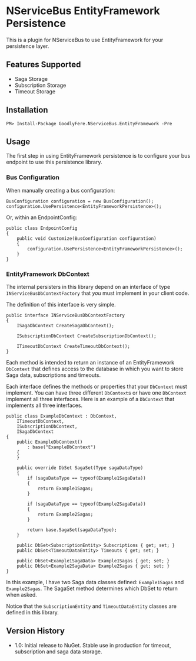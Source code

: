# NServiceBus EntityFramework Persistence
This is a plugin for NServiceBus to use EntityFramework for your persistence layer.

## Features Supported
 - Saga Storage
 - Subscription Storage
 - Timeout Storage

## Installation
    PM> Install-Package GoodlyFere.NServiceBus.EntityFramework -Pre

## Usage
The first step in using EntityFramework persistence is to configure your bus endpoint to use
this persistence library.

### Bus Configuration
When manually creating a bus configuration:

    BusConfiguration configuration = new BusConfiguration();
    configuration.UsePersistence<EntityFrameworkPersistence>();

Or, within an EndpointConfig:

    public class EndpointConfig
    {
        public void Customize(BusConfiguration configuration)
        {
            configuration.UsePersistence<EntityFrameworkPersistence>();
        }
    }

### EntityFramework DbContext
The internal persisters in this library depend on an interface of type `INServiceBusDbContextFactory` that 
_you_ must implement in your client code.

The definition of this interface is very simple.

	
    public interface INServiceBusDbContextFactory
    {
        ISagaDbContext CreateSagaDbContext();

        ISubscriptionDbContext CreateSubscriptionDbContext();

        ITimeoutDbContext CreateTimeoutDbContext();
    }

Each method is intended to return an instance of an EntityFramework `DbContext` that defines access to the
database in which you want to store Saga data, subscriptions and timeouts.

Each interface defines the methods or properties that your `DbContext` must implement.  You can have three
different `DbContext`s or have one `DbContext` implement all three interfaces.  Here is an example of a `DbContext` that implements all three interfaces.

	public class ExampleDbContext : DbContext,
        ITimeoutDbContext,
        ISubscriptionDbContext,
        ISagaDbContext
    {
        public ExampleDbContext()
            : base("ExampleDbContext")
        {
        }

        public override DbSet SagaSet(Type sagaDataType)
        {
            if (sagaDataType == typeof(Example1SagaData))
            {
                return Example1Sagas;
            }

            if (sagaDataType == typeof(Example2SagaData))
            {
                return Example2Sagas;
            }

            return base.SagaSet(sagaDataType);
        }

        public DbSet<SubscriptionEntity> Subscriptions { get; set; }
        public DbSet<TimeoutDataEntity> Timeouts { get; set; }

        public DbSet<Example1SagaData> Example1Sagas { get; set; }
        public DbSet<Example2SagaData> Example2Sagas { get; set; }
    }

In this example, I have two Saga data classes defined: `Example1Sagas` and `Example2Sagas`.  The SagaSet method 
determines which DbSet to return when asked.

Notice that the `SubscriptionEntity` and `TimeoutDataEntity` classes are defined in this library.

## Version History
 - 1.0: Initial release to NuGet.  Stable use in production for timeout, subscription and saga data storage.